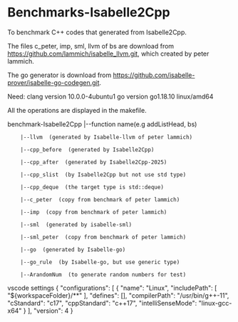 # Benchmarks-Isabelle2Cpp
To benchmark C++ codes that generated from Isabelle2Cpp.

The files c_peter, imp, sml, llvm of bs are download 
from https://github.com/lammich/isabelle_llvm.git,
which created by peter lammich.

The go generator is download from 
https://github.com/isabelle-prover/isabelle-go-codegen.git.

Need: 
clang version 10.0.0-4ubuntu1
go version go1.18.10 linux/amd64

All the operations are displayed in the makefile.

benchmark-Isabelle2Cpp
    |--function name(e.g addListHead, bs)

        |--llvm  (generated by Isabelle-llvm of peter lammich)

        |--cpp_before  (generated by Isabelle2Cpp)

        |--cpp_after  (generated by Isabelle2Cpp-2025)
    
        |--cpp_slist  (by Isabelle2Cpp but not use std type)

        |--cpp_deque  (the target type is std::deque)

        |--c_peter  (copy from benchmark of peter lammich)

        |--imp  (copy from benchmark of peter lammich)

        |--sml  (generated by isabelle-sml)

        |--sml_peter  (copy from benchmark of peter lammich)

        |--go  (generated by Isabelle-go)

        |--go_rule  (by Isabelle-go, but use generic type)

        |--ArandomNum  (to generate random numbers for test)


vscode settings
{
    "configurations": [
        {
            "name": "Linux",
            "includePath": [
                "${workspaceFolder}/**"
            ],
            "defines": [],
            "compilerPath": "/usr/bin/g++-11",
            "cStandard": "c17",
            "cppStandard": "c++17",
            "intelliSenseMode": "linux-gcc-x64"
        }
    ],
    "version": 4
}
